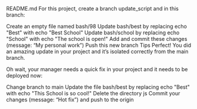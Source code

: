 README.md
For this project, create a branch update_script and in this branch:

Create an empty file named bash/98
Update bash/best by replacing echo "Best" with echo "Best School"
Update bash/school by replacing echo "School" with echo "The school is open!"
Add and commit these changes (message: “My personal work”)
Push this new branch Tips
Perfect! You did an amazing update in your project and it’s isolated correctly from the main branch.

Oh wait, your manager needs a quick fix in your project and it needs to be deployed now:

Change branch to main
Update the file bash/best by replacing echo "Best" with echo "This School is so cool!"
Delete the directory js
Commit your changes (message: “Hot fix”) and push to the origin
